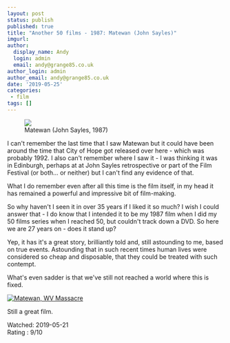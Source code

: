 ```yaml
---
layout: post
status: publish
published: true
title: "Another 50 films - 1987: Matewan (John Sayles)"
imgurl: 
author:
  display_name: Andy
  login: admin
  email: andy@grange85.co.uk
author_login: admin
author_email: andy@grange85.co.uk
date: '2019-05-25'
categories:
 - film
tags: []
---
```

<figure><img src="https://cdn.grange85.co.uk/swirling/matewan-1987-john-sayles.jpg" class="img-responsive" /><figcaption>Matewan (John Sayles, 1987)</figcaption></figure>

I can't remember the last time that I saw Matewan but it could have been around the time that City of Hope got released over here - which was probably 1992. I also can't remember where I saw it - I was thinking it was in Edinburgh, perhaps at at John Sayles retrospective or part of the Film Festival (or both&hellip; or neither) but I can't find any evidence of that.

What I do remember even after all this time is the film itself, in my head it has remained a powerful and impressive bit of film-making. 

So why haven't I seen it in over 35 years if I liked it so much? I wish I could answer that - I do know that I intended it to be my 1987 film when I did my 50 films series when I reached 50, but couldn't track down a DVD. So here we are 27 years on - does it stand up?

Yep, it has it's a great story, brilliantly told and, still astounding to me, based on true events. Astounding that in such recent times human lives were considered so cheap and disposable, that they could be treated with such contempt.

What's even sadder is that we've still not reached a world where this is fixed.

<a data-flickr-embed="true"  href="https://www.flickr.com/photos/auvet/175898723/" title="Matewan, WV Massacre"><img src="https://live.staticflickr.com/36/175898723_cbf5c4f4d4_b.jpg" alt="Matewan, WV Massacre"></a>

Still a great film.

Watched: 2019-05-21  
Rating : 9/10
